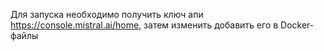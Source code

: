 Для запуска необходимо получить ключ апи https://console.mistral.ai/home, затем изменить добавить его в Docker-файлы
